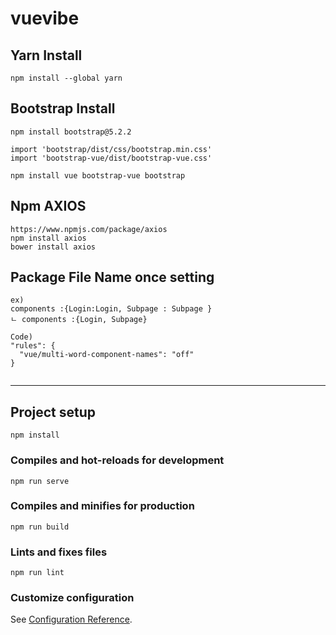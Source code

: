 # vuevibe

## Yarn Install
```
npm install --global yarn
```

## Bootstrap Install
```
npm install bootstrap@5.2.2

import 'bootstrap/dist/css/bootstrap.min.css'
import 'bootstrap-vue/dist/bootstrap-vue.css'

npm install vue bootstrap-vue bootstrap
```

## Npm AXIOS
```
https://www.npmjs.com/package/axios
npm install axios
bower install axios

```


## Package File Name once setting 
```
ex) 
components :{Login:Login, Subpage : Subpage } 
ㄴ components :{Login, Subpage}

Code)
"rules": {
  "vue/multi-word-component-names": "off"
}


```






--------------------------------------------


      



## Project setup
```
npm install
```

### Compiles and hot-reloads for development
```
npm run serve
```

### Compiles and minifies for production
```
npm run build
```

### Lints and fixes files
```
npm run lint
```

### Customize configuration
See [Configuration Reference](https://cli.vuejs.org/config/).
